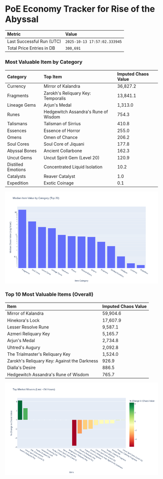 # PoE Economy Tracker for Rise of the Abyssal

<!-- START_MAINTENANCE -->
| Metric | Value |
|:---|:---|
| Last Successful Run (UTC) | `2025-10-13 17:57:02.333945` |
| Total Price Entries in DB | `300,691` |

<!-- END_MAINTENANCE -->

<!-- START_DATAFRAME_DEBUG -->
<!-- END_DATAFRAME_DEBUG -->

<!-- START_CATEGORY_ANALYSIS -->
### Most Valuable Item by Category
| Category | Top Item | Imputed Chaos Value |
| :--- | :--- | :--- |
| Currency | Mirror of Kalandra | 36,827.2 |
| Fragments | Zarokh's Reliquary Key: Temporalis | 13,841.1 |
| Lineage Gems | Arjun's Medal | 1,313.0 |
| Runes | Hedgewitch Assandra's Rune of Wisdom | 754.3 |
| Talismans | Talisman of Sirrius | 410.8 |
| Essences | Essence of Horror | 255.0 |
| Omens | Omen of Chance | 206.2 |
| Soul Cores | Soul Core of Jiquani | 177.8 |
| Abyssal Bones | Ancient Collarbone | 162.3 |
| Uncut Gems | Uncut Spirit Gem (Level 20) | 120.9 |
| Distilled Emotions | Concentrated Liquid Isolation | 10.2 |
| Catalysts | Reaver Catalyst | 1.0 |
| Expedition | Exotic Coinage | 0.1 |


![Category Analysis Chart](charts/category_analysis.png)
<!-- END_ANALYSIS -->

<!-- START_ANALYSIS -->
### Top 10 Most Valuable Items (Overall)
| Item | Imputed Chaos Value |
| :--- | :--- |
| Mirror of Kalandra | 59,904.6 |
| Hinekora's Lock | 17,607.9 |
| Lesser Resolve Rune | 9,587.1 |
| Azmeri Reliquary Key | 5,165.7 |
| Arjun's Medal | 2,734.8 |
| Uhtred's Augury | 2,092.8 |
| The Trialmaster's Reliquary Key | 1,524.0 |
| Zarokh's Reliquary Key: Against the Darkness | 926.9 |
| Dialla's Desire | 886.5 |
| Hedgewitch Assandra's Rune of Wisdom | 765.7 |


![Market Movers Chart](charts/market_movers.png)
<!-- END_ANALYSIS -->
